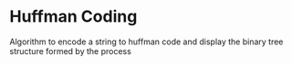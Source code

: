 # Huffman Coding
Algorithm to encode a string to huffman code and display the binary tree structure formed by the process
